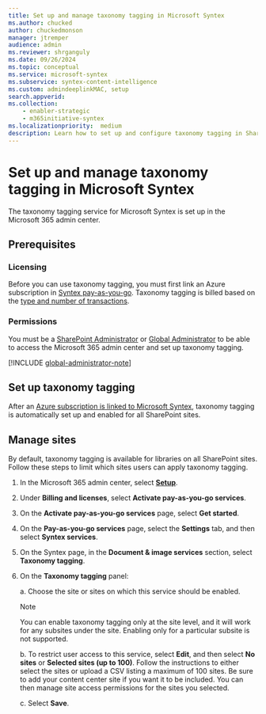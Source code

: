 ```yaml
---
title: Set up and manage taxonomy tagging in Microsoft Syntex
ms.author: chucked
author: chuckedmonson
manager: jtremper
audience: admin
ms.reviewer: shrganguly
ms.date: 09/26/2024
ms.topic: conceptual
ms.service: microsoft-syntex
ms.subservice: syntex-content-intelligence
ms.custom: admindeeplinkMAC, setup
search.appverid:
ms.collection:
    - enabler-strategic
    - m365initiative-syntex
ms.localizationpriority:  medium
description: Learn how to set up and configure taxonomy tagging in SharePoint.
---
```


# Set up and manage taxonomy tagging in Microsoft Syntex

The taxonomy tagging service for Microsoft Syntex is set up in the Microsoft 365 admin center.

## Prerequisites

### Licensing

Before you can use taxonomy tagging, you must first link an Azure subscription in [Syntex pay-as-you-go](syntex-azure-billing.md). Taxonomy tagging is billed based on the [type and number of transactions](syntex-pay-as-you-go-services.md).

### Permissions

You must be a [SharePoint Administrator](/entra/identity/role-based-access-control/permissions-reference#sharepoint-administrator) or [Global Administrator](/entra/identity/role-based-access-control/permissions-reference#global-administrator) to be able to access the Microsoft 365 admin center and set up taxonomy tagging.

[!INCLUDE [global-administrator-note](../includes/global-administrator-note.md)]

## Set up taxonomy tagging

After an [Azure subscription is linked to Microsoft Syntex](syntex-azure-billing.md), taxonomy tagging is automatically set up and enabled for all SharePoint sites.

## Manage sites

By default, taxonomy tagging is available for libraries on all SharePoint sites. Follow these steps to limit which sites users can apply taxonomy tagging.

1. In the Microsoft 365 admin center, select <a href="https://go.microsoft.com/fwlink/p/?linkid=2171997" target="_blank">**Setup**</a>.

2. Under **Billing and licenses**, select **Activate pay-as-you-go services**.

3. On the **Activate pay-as-you-go services** page, select **Get started**.

4. On the **Pay-as-you-go services** page, select the **Settings** tab, and then select **Syntex services**.

5. On the Syntex page, in the **Document & image services** section, select **Taxonomy tagging**.

6. On the **Taxonomy tagging** panel:

    a. Choose the site or sites on which this service should be enabled.

    > [!NOTE]
    > You can enable taxonomy tagging only at the site level, and it will work for any subsites under the site. Enabling only for a particular subsite is not supported.

    b. To restrict user access to this service, select **Edit**, and then select **No sites** or **Selected sites (up to 100)**. Follow the instructions to either select the sites or upload a CSV listing a maximum of 100 sites. Be sure to add your content center site if you want it to be included. You can then manage site access permissions for the sites you selected.

    c. Select **Save**.
